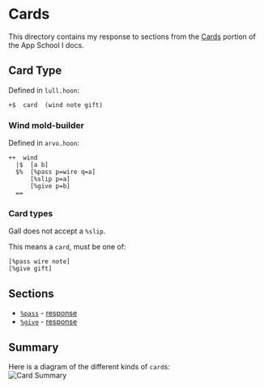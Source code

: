 # Cards

This directory contains my response to sections from the [Cards](https://docs.urbit.org/courses/app-school/5-cards) portion of the App School I docs.

## Card Type
Defined in `lull.hoon`:
```hoon
+$  card  (wind note gift)
```

### Wind mold-builder
Defined in `arvo.hoon`:
```hoon
++  wind
  |$  [a b]
  $%  [%pass p=wire q=a]
      [%slip p=a]
      [%give p=b]
  ==
```

### Card types
Gall does not accept a `%slip`.

This means a `card`, must be one of:
```hoon
[%pass wire note]
[%give gift]
```

## Sections

* [`%pass`](https://docs.urbit.org/courses/app-school/5-cards#pass) - [response](./%25pass/README.md)
* [`%give`](https://docs.urbit.org/courses/app-school/5-cards#give) - [response](./%25give/README.md)


## Summary
Here is a diagram of the different kinds of `card`s:  
![Card Summary](https://media.urbit.org/guides/core/app-school/card-diagram.svg)